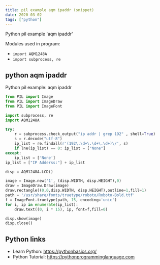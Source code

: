 ```yaml
---
title: pil example aqm ipaddr (snippet)
date: 2020-03-02
tags: ["python"]
---
```

Python pil example 'aqm ipaddr'


Modules used in program: 
* `import AQM1248A`
* `import subprocess, re`

## python aqm ipaddr

Python pil example: aqm ipaddr

```python
from PIL import Image
from PIL import ImageDraw
from PIL import ImageFont

import subprocess, re
import AQM1248A

try:
    r = subprocess.check_output("ip addr | grep 192" , shell=True)
    s = r.decode("utf-8")
    ip_list = re.findall(r'(192\.\d+\.\d+\.\d+)\/', s)
    if lne(ip_list) == 0: ip_list = ["None"]
except:
    ip_list = ['None']
ip_list = ["IP Adderss:"] + ip_list

disp = AQM1248A.LCD()

image = Image.new('1', (disp.WIDTH, disp.HEIGHT),0)
draw = ImageDraw.Draw(image)
draw.rectangle((0,0,disp.WIDTH, disp.HEIGHT),outline=1,fill=1)
path = '/usr/share/fonts/truetype/roboto/Roboto-Bold.ttf'
f = ImageFont.truetype(path, 15, encoding='unic')
for i, ip in enumerate(ip_list):
    draw.text((0, i * 15), ip, font=f,fill=0)

disp.show(image)
disp.close()

```

## Python links

- Learn Python: https://pythonbasics.org/
- Python Tutorial: https://pythonprogramminglanguage.com
